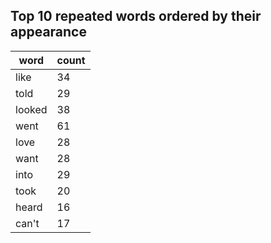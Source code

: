## Top 10 repeated words ordered by their appearance

| word   | count |
| ------ | ----- |
| like   | 34    |
| told   | 29    |
| looked | 38    |
| went   | 61    |
| love   | 28    |
| want   | 28    |
| into   | 29    |
| took   | 20    |
| heard  | 16    |
| can't  | 17    |